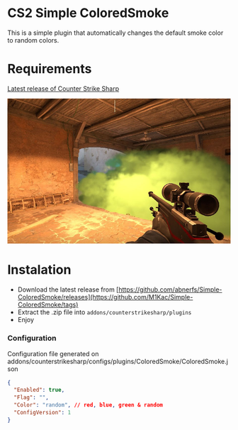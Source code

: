 # CS2 Simple ColoredSmoke


This is a simple plugin that automatically changes the default smoke color to random colors.

# Requirements
[Latest release of Counter Strike Sharp](https://github.com/roflmuffin/CounterStrikeSharp)

![image info](./ColoredSmokeImage.jpg)

# Instalation
- Download the latest release from [https://github.com/abnerfs/Simple-ColoredSmoke/releases](https://github.com/M1Kac/Simple-ColoredSmoke/tags)
- Extract the .zip file into `addons/counterstrikesharp/plugins`
- Enjoy

### Configuration

Configuration file generated on addons/counterstrikesharp/configs/plugins/ColoredSmoke/ColoredSmoke.json
```json
{
  "Enabled": true,
  "Flag": "",
  "Color": "random", // red, blue, green & random
  "ConfigVersion": 1
}
```

